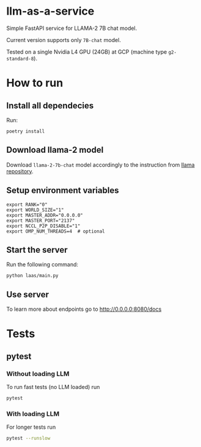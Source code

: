 # llm-as-a-service
Simple FastAPI service for LLAMA-2 7B chat model.

Current version supports only `7B-chat` model.

Tested on a single Nvidia L4 GPU (24GB) at GCP (machine type `g2-standard-8`).


# How to run

## Install all dependecies
Run:
```shell
poetry install
```

## Download llama-2 model
Download `llama-2-7b-chat` model accordingly to the instruction from [llama repository](https://github.com/facebookresearch/llama/tree/ea9f33d6d3ea8ed7d560d270986407fd6c2e52b7).

## Setup environment variables
```shell
export RANK="0"
export WORLD_SIZE="1"
export MASTER_ADDR="0.0.0.0"
export MASTER_PORT="2137"
export NCCL_P2P_DISABLE="1"
export OMP_NUM_THREADS=4  # optional
```


## Start the server
Run the following command:
```shell
python laas/main.py
```

## Use server
To learn more about endpoints go to http://0.0.0.0:8080/docs


# Tests

## pytest

### Without loading LLM
To run fast tests (no LLM loaded) run
```bash
pytest
```

### With loading LLM
For longer tests run
```bash
pytest --runslow
```



